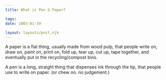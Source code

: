 ```yaml
---
title: What is Pen & Paper?

tags:
date: 1003-01-39

layout: layouts/post.njk
---
```


A paper is a flat thing, usually made from wood pulp, that people write on, draw on, paint on, print on, fold up, tear up, cut up, tape together, and eventually put in the recycling/compost bins.

A pen is a long, straight thing that dispenses ink through the tip, that people use to write on paper. (or chew on. no judgement.)